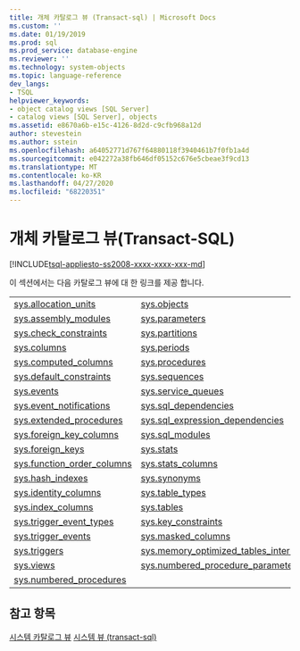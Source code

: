 ```yaml
---
title: 개체 카탈로그 뷰 (Transact-sql) | Microsoft Docs
ms.custom: ''
ms.date: 01/19/2019
ms.prod: sql
ms.prod_service: database-engine
ms.reviewer: ''
ms.technology: system-objects
ms.topic: language-reference
dev_langs:
- TSQL
helpviewer_keywords:
- object catalog views [SQL Server]
- catalog views [SQL Server], objects
ms.assetid: e8670a6b-e15c-4126-8d2d-c9cfb968a12d
author: stevestein
ms.author: sstein
ms.openlocfilehash: a64052771d767f64880118f3940461b7f0fb1a4d
ms.sourcegitcommit: e042272a38fb646df05152c676e5cbeae3f9cd13
ms.translationtype: MT
ms.contentlocale: ko-KR
ms.lasthandoff: 04/27/2020
ms.locfileid: "68220351"
---
```

# <a name="object-catalog-views-transact-sql"></a>개체 카탈로그 뷰(Transact-SQL)

[!INCLUDE[tsql-appliesto-ss2008-xxxx-xxxx-xxx-md](../../includes/tsql-appliesto-ss2008-xxxx-xxxx-xxx-md.md)]

이 섹션에서는 다음 카탈로그 뷰에 대 한 링크를 제공 합니다.

|||  
|-|-|  
|[sys.allocation_units](../../relational-databases/system-catalog-views/sys-allocation-units-transact-sql.md)|[sys.objects](../../relational-databases/system-catalog-views/sys-objects-transact-sql.md)|  
|[sys.assembly_modules](../../relational-databases/system-catalog-views/sys-assembly-modules-transact-sql.md)|[sys.parameters](../../relational-databases/system-catalog-views/sys-parameters-transact-sql.md)|  
|[sys.check_constraints](../../relational-databases/system-catalog-views/sys-check-constraints-transact-sql.md)|[sys.partitions](../../relational-databases/system-catalog-views/sys-partitions-transact-sql.md)|  
|[sys.columns](../../relational-databases/system-catalog-views/sys-columns-transact-sql.md)|[sys.periods](../../relational-databases/system-catalog-views/sys-periods-transact-sql.md)|  
|[sys.computed_columns](../../relational-databases/system-catalog-views/sys-computed-columns-transact-sql.md)|[sys.procedures](../../relational-databases/system-catalog-views/sys-procedures-transact-sql.md)|  
|[sys.default_constraints](../../relational-databases/system-catalog-views/sys-default-constraints-transact-sql.md)|[sys.sequences](../../relational-databases/system-catalog-views/sys-sequences-transact-sql.md)|  
|[sys.events](../../relational-databases/system-catalog-views/sys-events-transact-sql.md)|[sys.service_queues](../../relational-databases/system-catalog-views/sys-service-queues-transact-sql.md)|  
|[sys.event_notifications](../../relational-databases/system-catalog-views/sys-event-notifications-transact-sql.md)|[sys.sql_dependencies](../../relational-databases/system-catalog-views/sys-sql-dependencies-transact-sql.md)|  
|[sys.extended_procedures](../../relational-databases/system-catalog-views/sys-extended-procedures-transact-sql.md)|[sys.sql_expression_dependencies](../../relational-databases/system-catalog-views/sys-sql-expression-dependencies-transact-sql.md)|  
|[sys.foreign_key_columns](../../relational-databases/system-catalog-views/sys-foreign-key-columns-transact-sql.md)|[sys.sql_modules](../../relational-databases/system-catalog-views/sys-sql-modules-transact-sql.md)|  
|[sys.foreign_keys](../../relational-databases/system-catalog-views/sys-foreign-keys-transact-sql.md)|[sys.stats](../../relational-databases/system-catalog-views/sys-stats-transact-sql.md)|  
|[sys.function_order_columns](../../relational-databases/system-catalog-views/sys-function-order-columns-transact-sql.md)|[sys.stats_columns](../../relational-databases/system-catalog-views/sys-stats-columns-transact-sql.md)|  
|[sys.hash_indexes](../../relational-databases/system-catalog-views/sys-hash-indexes-transact-sql.md)|[sys.synonyms](../../relational-databases/system-catalog-views/sys-synonyms-transact-sql.md)|  
|[sys.identity_columns](../../relational-databases/system-catalog-views/sys-identity-columns-transact-sql.md)|[sys.table_types](../../relational-databases/system-catalog-views/sys-table-types-transact-sql.md)|  
|[sys.index_columns](../../relational-databases/system-catalog-views/sys-index-columns-transact-sql.md)|[sys.tables](../../relational-databases/system-catalog-views/sys-tables-transact-sql.md)|
|[sys.trigger_event_types](../../relational-databases/system-catalog-views/sys-trigger-event-types-transact-sql.md)|[sys.key_constraints](../../relational-databases/system-catalog-views/sys-key-constraints-transact-sql.md)|
|[sys.trigger_events](../../relational-databases/system-catalog-views/sys-trigger-events-transact-sql.md)|[sys.masked_columns](../../relational-databases/system-catalog-views/sys-masked-columns-transact-sql.md)|
|[sys.triggers](../../relational-databases/system-catalog-views/sys-triggers-transact-sql.md)|[sys.memory_optimized_tables_internal_attributes](../../relational-databases/system-catalog-views/sys-memory-optimized-tables-internal-attributes-transact-sql.md)|
|[sys.views](../../relational-databases/system-catalog-views/sys-views-transact-sql.md)|[sys.numbered_procedure_parameters](../../relational-databases/system-catalog-views/sys-numbered-procedure-parameters-transact-sql.md)|
|[sys.numbered_procedures](../../relational-databases/system-catalog-views/sys-numbered-procedures-transact-sql.md)||  
  
## <a name="see-also"></a>참고 항목  
 [시스템 카탈로그 뷰](catalog-views-transact-sql.md) [시스템 뷰 &#40;transact-sql&#41;](https://msdn.microsoft.com/library/35a6161d-7f43-4e00-bcd3-3091f2015e90)  
  
  

